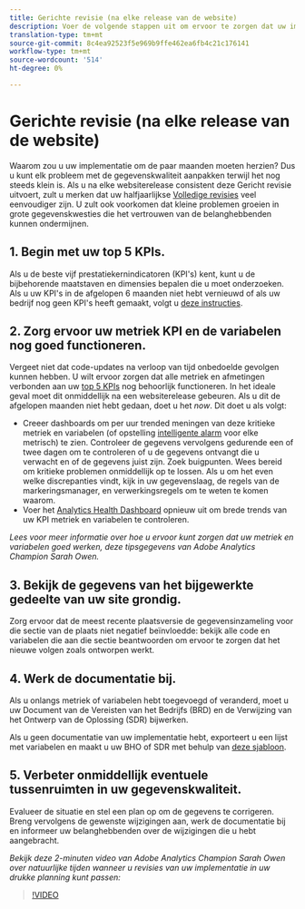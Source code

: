 ```yaml
---
title: Gerichte revisie (na elke release van de website)
description: Voer de volgende stappen uit om ervoor te zorgen dat uw implementatie foutloos en in overeenstemming met uw KPI's blijft.
translation-type: tm+mt
source-git-commit: 8c4ea92523f5e969b9ffe462ea6fb4c21c176141
workflow-type: tm+mt
source-wordcount: '514'
ht-degree: 0%

---
```



# Gerichte revisie (na elke release van de website)

Waarom zou u uw implementatie om de paar maanden moeten herzien? Dus u kunt elk probleem met de gegevenskwaliteit aanpakken terwijl het nog steeds klein is. Als u na elke websiterelease consistent deze Gericht revisie uitvoert, zult u merken dat uw halfjaarlijkse [Volledige revisies](/help/implement/review/full-review.md) veel eenvoudiger zijn. U zult ook voorkomen dat kleine problemen groeien in grote gegevenskwesties die het vertrouwen van de belanghebbenden kunnen ondermijnen.

## 1. Begin met uw top 5 KPIs.

Als u de beste vijf prestatiekernindicatoren (KPI&#39;s) kent, kunt u de bijbehorende maatstaven en dimensies bepalen die u moet onderzoeken. Als u uw KPI&#39;s in de afgelopen 6 maanden niet hebt vernieuwd of als uw bedrijf nog geen KPI&#39;s heeft gemaakt, volgt u [deze instructies](/help/implement/review/define-kpis.md).

## 2. Zorg ervoor uw metriek KPI en de variabelen nog goed functioneren.

Vergeet niet dat code-updates na verloop van tijd onbedoelde gevolgen kunnen hebben. U wilt ervoor zorgen dat alle metriek en afmetingen verbonden aan uw [top 5 KPIs](/help/implement/review/define-kpis.md) nog behoorlijk functioneren. In het ideale geval moet dit onmiddellijk na een websiterelease gebeuren. Als u dit de afgelopen maanden niet hebt gedaan, doet u het *now*. Dit doet u als volgt:

* Creeer dashboards om per uur trended meningen van deze kritieke metriek en variabelen (of opstelling [intelligente alarm](https://experienceleague.adobe.com/docs/analytics/analyze/analysis-workspace/virtual-analyst/intelligent-alerts/intellligent-alerts.html#analysis-workspace) voor elke metrisch) te zien. Controleer de gegevens vervolgens gedurende een of twee dagen om te controleren of u de gegevens ontvangt die u verwacht en of de gegevens juist zijn. Zoek buigpunten. Wees bereid om kritieke problemen onmiddellijk op te lossen. Als u om het even welke discrepanties vindt, kijk in uw gegevenslaag, de regels van de markeringsmanager, en verwerkingsregels om te weten te komen waarom.
* Voer het [Analytics Health Dashboard](https://assets.adobe.com/public/9549dbe7-765a-4899-77b8-85cbba1a4252) opnieuw uit om brede trends van uw KPI metriek en variabelen te controleren.

*Lees voor meer informatie over hoe u ervoor kunt zorgen dat uw metriek en variabelen goed werken, deze  [ ](https://experienceleaguecommunities.adobe.com/t5/adobe-analytics-discussions/my-five-best-tips-for-keeping-adobe-analytics-humming/td-p/388608) tipsgegevens van Adobe Analytics Champion Sarah Owen.*

## 3. Bekijk de gegevens van het bijgewerkte gedeelte van uw site grondig.

Zorg ervoor dat de meest recente plaatsversie de gegevensinzameling voor die sectie van de plaats niet negatief beïnvloedde: bekijk alle code en variabelen die aan die sectie beantwoorden om ervoor te zorgen dat het nieuwe volgen zoals ontworpen werkt.

## 4. Werk de documentatie bij.

Als u onlangs metriek of variabelen hebt toegevoegd of veranderd, moet u uw Document van de Vereisten van het Bedrijfs (BRD) en de Verwijzing van het Ontwerp van de Oplossing (SDR) bijwerken.

Als u geen documentatie van uw implementatie hebt, exporteert u een lijst met variabelen en maakt u uw BHO of SDR met behulp van [deze sjabloon](https://experienceleague.adobe.com/docs/analytics-learn/tutorials/implementation/implementation-basics/creating-a-business-requirements-document.html?lang=en#implementation).

## 5. Verbeter onmiddellijk eventuele tussenruimten in uw gegevenskwaliteit.

Evalueer de situatie en stel een plan op om de gegevens te corrigeren. Breng vervolgens de gewenste wijzigingen aan, werk de documentatie bij en informeer uw belanghebbenden over de wijzigingen die u hebt aangebracht.

*Bekijk deze 2-minuten video van Adobe Analytics Champion Sarah Owen over natuurlijke tijden wanneer u revisies van uw implementatie in uw drukke planning kunt passen:*

>[!VIDEO](https://video.tv.adobe.com/v/328340/?quality=12&learn=on)
